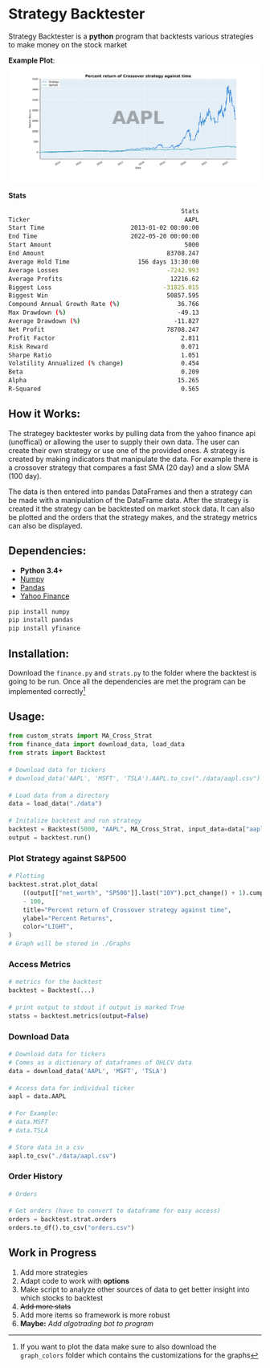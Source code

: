 # Strategy Backtester

Strategy Backtester is a **python** program that backtests various strategies to make money on the stock market

**Example Plot**:
![Example Strategy Plot](./Graphs/data.png)

**Stats**

```bash
                                                Stats
Ticker                                           AAPL
Start Time                        2013-01-02 00:00:00
End Time                          2022-05-20 00:00:00
Start Amount                                     5000
End Amount                                  83708.247
Average Hold Time                   156 days 13:30:00
Average Losses                              -7242.993
Average Profits                              12216.62
Biggest Loss                               -31825.015
Biggest Win                                 50857.595
Compound Annual Growth Rate (%)                36.766
Max Drawdown (%)                               -49.13
Average Drawdown (%)                          -11.827
Net Profit                                  78708.247
Profit Factor                                   2.811
Risk Reward                                     0.071
Sharpe Ratio                                    1.051
Volatility Annualized (% change)                0.454
Beta                                            0.209
Alpha                                          15.265
R-Squared                                       0.565
```

## How it Works:

The strategey backtester works by pulling data from the yahoo finance api (unoffical) or allowing the user to supply their own data. The user can create their own strategy or use one of the provided ones. A strategy is created by making indicators that manipulate the data. For example there is a crossover strategy that compares a fast SMA (20 day) and a slow SMA (100 day).

The data is then entered into pandas DataFrames and then a strategy can be made with a manipulation of the DataFrame data. After the strategy is created it the strategy can be backtested on market stock data. It can also be plotted and the orders that the strategy makes, and the strategy metrics can also be displayed.

## Dependencies:

- **Python 3.4+**
- [Numpy](https://github.com/numpy/numpy)
- [Pandas](https://github.com/pandas-dev/pandas)
- [Yahoo Finance](https://github.com/ranaroussi/yfinance)

```bash
pip install numpy
pip install pandas
pip install yfinance
```

## Installation:

Download the `finance.py` and `strats.py` to the folder where the backtest is going to be run. Once all the dependencies are met the program can be implemented correctly[^1]

[^1]: If you want to plot the data make sure to also download the `graph_colors` folder which contains the customizations for the graphs

## Usage:

```python
from custom_strats import MA_Cross_Strat
from finance_data import download_data, load_data
from strats import Backtest

# Download data for tickers
# download_data('AAPL', 'MSFT', 'TSLA').AAPL.to_csv("./data/aapl.csv")

# Load data from a directory
data = load_data("./data")

# Initalize backtest and run strategy
backtest = Backtest(5000, "AAPL", MA_Cross_Strat, input_data=data["aapl"].last("10Y"))
output = backtest.run()
```

### Plot Strategy against S&P500

```python
# Plotting
backtest.strat.plot_data(
    ((output[["net_worth", "SP500"]].last("10Y").pct_change() + 1).cumprod() * 100)
    - 100,
    title="Percent return of Crossover strategy against time",
    ylabel="Percent Returns",
    color="LIGHT",
)
# Graph will be stored in ./Graphs
```

### Access Metrics

```python
# metrics for the backtest
backtest = Backtest(...)

# print output to stdout if output is marked True
statss = backtest.metrics(output=False)

```

### Download Data

```python
# Download data for tickers
# Comes as a dictionary of dataframes of OHLCV data
data = download_data('AAPL', 'MSFT', 'TSLA')

# Access data for individual ticker
aapl = data.AAPL

# For Example:
# data.MSFT
# data.TSLA

# Store data in a csv
aapl.to_csv("./data/aapl.csv")

```

### Order History

```python
# Orders

# Get orders (have to convert to dataframe for easy access)
orders = backtest.strat.orders
orders.to_df().to_csv("orders.csv")
```

## Work in Progress

1. Add more strategies
2. Adapt code to work with **options**
3. Make script to analyze other sources of data to get better insight into which stocks to backtest
4. ~~Add more stats~~
5. Add more items so framework is more robust
6. **Maybe:** _Add algotrading bot to program_
